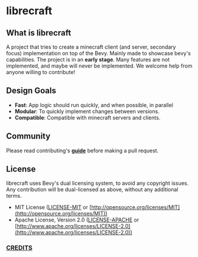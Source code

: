 # librecraft

## What is librecraft

A project that tries to create a minecraft client (and server, secondary focus) implementation on top of the Bevy. Mainly made to showcase bevy's capabilities.
The project is in an **early stage**. Many features are not implemented, and maybe will never be implemented.
We welcome help from anyone willing to contribute!

## Design Goals

- **Fast**: App logic should run quickly, and when possible, in parallel
- **Modular**: To quickly implement changes between versions.
- **Compatible**: Compatible with minecraft servers and clients.

## Community

Please read contributing's [**guide**](CONTRIBUTING.md) before making a pull request.

## License

librecraft uses Bevy's dual licensing system, to avoid any copyright issues.
Any contribution will be dual-licensed as above, without any additional terms.

* MIT License ([LICENSE-MIT](LICENSE-MIT) or [http://opensource.org/licenses/MIT](http://opensource.org/licenses/MIT))
* Apache License, Version 2.0 ([LICENSE-APACHE](LICENSE-APACHE) or [http://www.apache.org/licenses/LICENSE-2.0](http://www.apache.org/licenses/LICENSE-2.0))

### [**CREDITS**](CREDITS.md)
